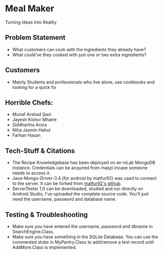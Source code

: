 # Meal Maker
Turning Ideas Into Reality

## Problem Statement
* What customers can cook with the ingredients they already have?
* What could’ve they cooked with just one or two extra ingredients?

## Customers
* Mainly Students and professionals who live alone, use cookbooks and looking for a quick fix

## Horrible Chefs:
* Munaf Arshad Qazi
* Jayesh Kishor Mhatre
* Siddhartha Arora
* Niha Jasmin Habul
* Farhan Hasan

## Tech-Stuff & Citations
* The Recipe Knowledgebase has been deployed on an mLab MongoDB instance. Credentials can be acquired from maqzi incase someone needs to access it.
* Java-Mongo-Driver-3.4 (for android by matfur92) was used to connect to the server. It can be forked from [matfur92's github](https://github.com/matfur92/mongo-java-driver).
* ServerTester 1.0 can be downloaded, studied and run directly on Android Studio, I've uploaded the complete source code. You'll just need the username, password and database name. 

## Testing & Troubleshooting
* Make sure you have entered the username, password and dbname in SearchEngine.Class.
* Make sure you have something in the SQLite Database. You can use the commented stubs in MyPantry.Class to add/remove a test record until AddMore.Class is implemented.
